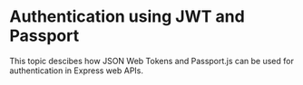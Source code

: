 # Authentication using JWT and Passport

This topic descibes how JSON Web Tokens and Passport.js can be used for authentication in Express web APIs.
